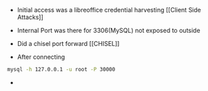 - Initial access was a libreoffice credential harvesting
[[Client Side Attacks]]

- Internal Port was there for 3306(MySQL) not exposed to outside
- Did a chisel port forward [[CHISEL]]
- After connecting
```bash
mysql -h 127.0.0.1 -u root -P 30000
```
- 
